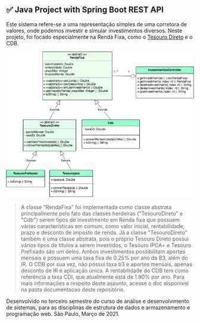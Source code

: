 
## :white_check_mark: Java Project with Spring Boot REST API
Este sistema refere-se a uma representação simples de uma corretora de valores, onde podemos investir e simular investimentos diversos. Neste projeto, foi focado especialmente na Renda Fixa, como o [Tesouro Direto](https://www.tesourodireto.com.br/titulos/precos-e-taxas.htm#0) e o CDB. 

<span align="center">

![diagrama](https://github.com/gisele-araujo/project-ac1/blob/main/documentacao/diagrama-classes.png)

</span>

> A classe "RendaFixa" foi implementada como classe abstrata principalmente pelo fato das classes herdeiras ("TesouroDireto" e "Cdb") serem tipos de investimento em Renda fixa que possuem várias características em comum, como valor inicial, rentabilidade, prazo e desconto de imposto de renda. Já a classe "TesouroDireto" também é uma classe abstrata, pois o próprio Tesouro Direto possui vários tipos de títulos a serem investidos, o Tesouro IPCA+ e Tesouro Prefixado são um deles. Ambos investimentos possibilitam aportes mensais e possuem uma taxa fixa de 0.25% por ano da B3, além do IR. O CDB por sua vez, não possui taxa b3 e aportes mensais, apenas desconto de IR e aplicação única. A rentabilidade do CDB tem como referência a taxa CDI, que atualmente está de 1.90% por ano. Para mais informações a respeito deste assunto, acesse o doc disponível na pasta documentacao deste repositório.

Desenvolvido no terceiro semestre do curso de análise e desenvolvimento de sistemas, para as disciplinas de estrutura de dados e armazenamento e programação web. São Paulo, Março de 2021.
